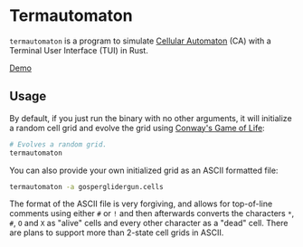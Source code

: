 # Termautomaton

`termautomaton` is a program to simulate [Cellular Automaton](https://en.wikipedia.org/wiki/Cellular_automaton) (CA) with a Terminal User Interface (TUI) in Rust.

[Demo](https://github.com/user-attachments/assets/9d3dd6e6-c52f-4d4d-95bf-a7427c61146b)

## Usage

By default, if you just run the binary with no other arguments, it will initialize a random cell grid and evolve the grid using [Conway's Game of Life](https://en.wikipedia.org/wiki/Conway%27s_Game_of_Life):

```sh
# Evolves a random grid.
termautomaton
```

You can also provide your own initialized grid as an ASCII formatted file:

```sh
termautomaton -a gosperglidergun.cells
```

The format of the ASCII file is very forgiving, and allows for top-of-line comments using either `#` or `!` and then afterwards converts the characters `*`, `#`, `O` and `X` as "alive" cells and every other character as a "dead" cell. There are plans to support more than 2-state cell grids in ASCII.
